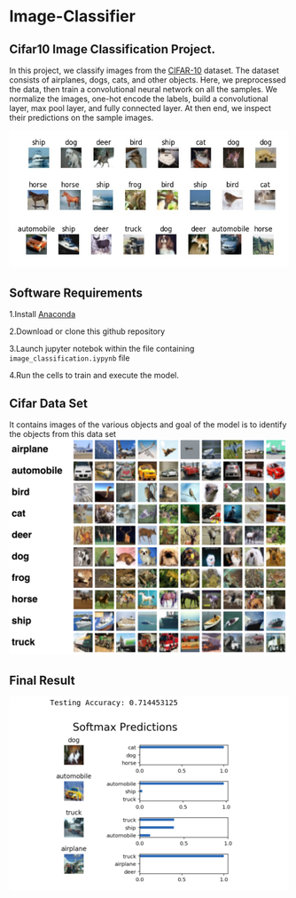 # Image-Classifier

## Cifar10 Image Classification Project.
In this project, we classify images from the [CIFAR-10](https://www.cs.toronto.edu/~kriz/cifar.html) dataset. The dataset consists of airplanes, dogs, cats, and other objects. Here, we preprocessed the data, then train a convolutional neural network on all the samples. We normalize the images, one-hot encode the labels, build a convolutional layer, max pool layer, and fully connected layer. At then end, we inspect their predictions on the sample images.

![](images/cifar1.jpg)

## Software Requirements

  1.Install [Anaconda](https://www.anaconda.com/download/#linux) 
  
  2.Download or clone this github repository 
  
  3.Launch jupyter notebok within the file containing `image_classification.iypynb` file
  
  4.Run the cells to train and execute the model. 
  
## Cifar Data Set
  It contains images of the various objects and goal of the model is to identify the objects from this data set
  ![](images/cifar10.png)
  
 ## Final Result
  
  ![](images/final_prediction.png)

